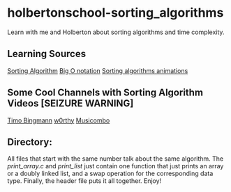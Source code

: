 # holbertonschool-sorting\_algorithms
Learn with me and Holberton about sorting algorithms and time complexity.
## Learning Sources
[Sorting Algorithm](https://intranet.hbtn.io/rltoken/KDkzV7DgwlSQM8srL_Tg4g)
[Big O notation](https://intranet.hbtn.io/rltoken/w_q1hpADszRoUsdXeZ1yOg)
[Sorting algorithms animations](https://intranet.hbtn.io/rltoken/w_q1hpADszRoUsdXeZ1yOg)
## Some Cool Channels with Sorting Algorithm Videos [SEIZURE WARNING]
[Timo Bingmann](https://www.youtube.com/@TimoBingmann)
[w0rthy](https://www.youtube.com/@w0rthy_)
[Musicombo](https://www.youtube.com/@Musicombo)
## Directory:
All files that start with the same number talk about the same algorithm.
The _print\_array.c_ and _print\_list_ just contain one function that just prints
an array or a doubly linked list, and a swap operation for the corresponding data type.
Finally, the header file puts it all together. Enjoy!

